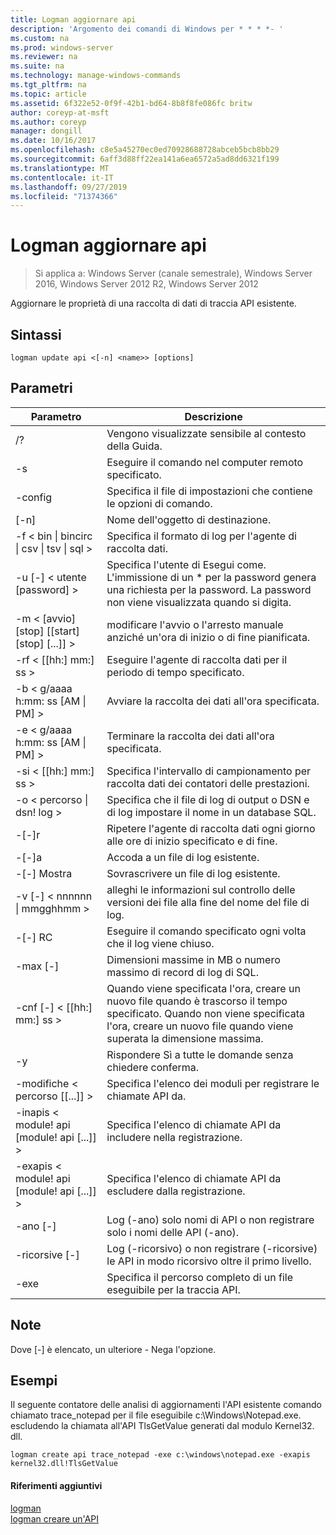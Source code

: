 ```yaml
---
title: Logman aggiornare api
description: 'Argomento dei comandi di Windows per * * * *- '
ms.custom: na
ms.prod: windows-server
ms.reviewer: na
ms.suite: na
ms.technology: manage-windows-commands
ms.tgt_pltfrm: na
ms.topic: article
ms.assetid: 6f322e52-0f9f-42b1-bd64-8b8f8fe086fc britw
author: coreyp-at-msft
ms.author: coreyp
manager: dongill
ms.date: 10/16/2017
ms.openlocfilehash: c8e5a45270ec0ed70928688728abceb5bcb8bb29
ms.sourcegitcommit: 6aff3d88ff22ea141a6ea6572a5ad8dd6321f199
ms.translationtype: MT
ms.contentlocale: it-IT
ms.lasthandoff: 09/27/2019
ms.locfileid: "71374366"
---
```

# <a name="logman-update-api"></a>Logman aggiornare api

>Si applica a: Windows Server (canale semestrale), Windows Server 2016, Windows Server 2012 R2, Windows Server 2012

Aggiornare le proprietà di una raccolta di dati di traccia API esistente.  

## <a name="syntax"></a>Sintassi  
```  
logman update api <[-n] <name>> [options]  
```  
## <a name="parameters"></a>Parametri  

|                    Parametro                     |                                                                               Descrizione                                                                               |
|--------------------------------------------------|-------------------------------------------------------------------------------------------------------------------------------------------------------------------------|
|                        /?                        |                                                                    Vengono visualizzate sensibile al contesto della Guida.                                                                     |
|                -s <computer name>                |                                                          Eseguire il comando nel computer remoto specificato.                                                          |
|                 -config <value>                  |                                                         Specifica il file di impostazioni che contiene le opzioni di comando.                                                         |
|                   [-n] <name>                    |                                                                       Nome dell'oggetto di destinazione.                                                                        |
| -f < bin &#124; bincirc &#124; csv &#124; tsv &#124; sql > |                                                            Specifica il formato di log per l'agente di raccolta dati.                                                             |
|             -u [-] < utente [password] >              | Specifica l'utente di Esegui come. L'immissione di un \* per la password genera una richiesta per la password. La password non viene visualizzata quando si digita. |
|    -m < [avvio] [stop] [[start] [stop] [...]] >    |                                                modificare l'avvio o l'arresto manuale anziché un'ora di inizio o di fine pianificata.                                                 |
|                -rf < [[hh:] mm:] ss >                |                                                        Eseguire l'agente di raccolta dati per il periodo di tempo specificato.                                                         |
|        -b < g/aaaa h:mm: ss [AM &#124; PM] >         |                                                              Avviare la raccolta dei dati all'ora specificata.                                                               |
|        -e < g/aaaa h:mm: ss [AM &#124; PM] >         |                                                               Terminare la raccolta dei dati all'ora specificata.                                                                |
|                -si < [[hh:] mm:] ss >                |                                                 Specifica l'intervallo di campionamento per raccolta dati dei contatori delle prestazioni.                                                  |
|              -o < percorso &#124; dsn! log >              |                                              Specifica che il file di log di output o DSN e di log impostare il nome in un database SQL.                                               |
|                      -[-]r                       |                                                  Ripetere l'agente di raccolta dati ogni giorno alle ore di inizio specificato e di fine.                                                  |
|                      -[-]a                       |                                                                     Accoda a un file di log esistente.                                                                     |
|                      -[-] Mostra                      |                                                                     Sovrascrivere un file di log esistente.                                                                     |
|           -v [-] < nnnnnn &#124; mmgghhmm >           |                                                   alleghi le informazioni sul controllo delle versioni dei file alla fine del nome del file di log.                                                   |
|                  -[-] RC <task>                   |                                                         Eseguire il comando specificato ogni volta che il log viene chiuso.                                                          |
|                 -max [-] <value>                  |                                                 Dimensioni massime in MB o numero massimo di record di log di SQL.                                                  |
|              -cnf [-] < [[hh:] mm:] ss >              |     Quando viene specificata l'ora, creare un nuovo file quando è trascorso il tempo specificato. Quando non viene specificata l'ora, creare un nuovo file quando viene superata la dimensione massima.     |
|                        -y                        |                                                             Rispondere Sì a tutte le domande senza chiedere conferma.                                                              |
|            -modifiche < percorso [[...]] >             |                                                          Specifica l'elenco dei moduli per registrare le chiamate API da.                                                           |
|     -inapis < module! api [module! api [...]] >      |                                                         Specifica l'elenco di chiamate API da includere nella registrazione.                                                          |
|     -exapis < module! api [module! api [...]] >      |                                                        Specifica l'elenco di chiamate API da escludere dalla registrazione.                                                         |
|                     -ano [-]                      |                                                     Log (-ano) solo nomi di API o non registrare solo i nomi delle API (-ano).                                                     |
|                  -ricorsive [-]                   |                                          Log (-ricorsivo) o non registrare (-ricorsive) le API in modo ricorsivo oltre il primo livello.                                           |
|                   -exe <value>                   |                                                        Specifica il percorso completo di un file eseguibile per la traccia API.                                                        |

## <a name="remarks"></a>Note  
Dove [-] è elencato, un ulteriore - Nega l'opzione.  
## <a name="BKMK_examples"></a>Esempi  
Il seguente contatore delle analisi di aggiornamenti l'API esistente comando chiamato trace_notepad per il file eseguibile c:\Windows\Notepad.exe. escludendo la chiamata all'API TlsGetValue generati dal modulo Kernel32. dll.  
```  
logman create api trace_notepad -exe c:\windows\notepad.exe -exapis kernel32.dll!TlsGetValue  
```  
#### <a name="additional-references"></a>Riferimenti aggiuntivi  
[logman](logman.md)  
[logman creare un'API](logman-create-api.md)  
